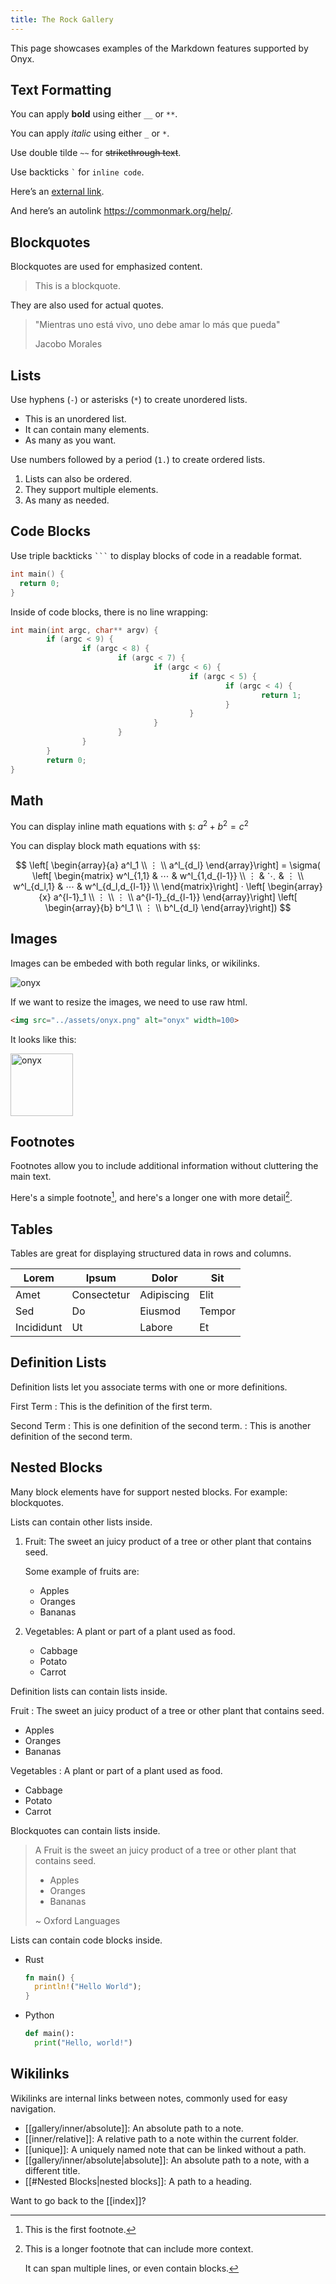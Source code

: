 ```yaml
---
title: The Rock Gallery
---
```


This page showcases examples of the Markdown features supported by Onyx.

## Text Formatting

You can apply **bold** using either `__` or `**`.

You can apply _italic_ using either `_` or `*`.

Use double tilde `~~` for ~~strikethrough text~~.

Use backticks `` ` `` for `inline code`.

Here’s an [external link](https://commonmark.org/help/).

And here’s an autolink https://commonmark.org/help/.

## Blockquotes

Blockquotes are used for emphasized content.

> This is a blockquote.

They are also used for actual quotes.

> "Mientras uno está vivo, uno debe amar lo más que pueda"
>
> Jacobo Morales

## Lists

Use hyphens (`-`) or asterisks (`*`) to create unordered lists.

- This is an unordered list.
- It can contain many elements.
- As many as you want.

Use numbers followed by a period (`1.`) to create ordered lists.

1. Lists can also be ordered.
2. They support multiple elements.
3. As many as needed.

## Code Blocks

Use triple backticks `` ``` `` to display blocks of code in a readable format.

```c
int main() {
  return 0;
}
```

Inside of code blocks, there is no line wrapping:

```c
int main(int argc, char** argv) {
        if (argc < 9) {
                if (argc < 8) {
                        if (argc < 7) {
                                if (argc < 6) {
                                        if (argc < 5) {
                                                if (argc < 4) {
                                                        return 1;
                                                }
                                        }
                                }
                        }
                }
        }
        return 0;
}
```

## Math

You can display inline math equations with `$`: $a^2 + b^2 = c^2$

You can display block math equations with `$$`:

$$
\left[ \begin{array}{a} a^l_1 \\ ⋮ \\ a^l_{d_l} \end{array}\right]
= \sigma(
 \left[ \begin{matrix}
    w^l_{1,1} & ⋯  & w^l_{1,d_{l-1}} \\
    ⋮ & ⋱  & ⋮  \\
    w^l_{d_l,1} & ⋯  & w^l_{d_l,d_{l-1}} \\
 \end{matrix}\right]  ·
 \left[ \begin{array}{x} a^{l-1}_1 \\ ⋮ \\ ⋮ \\ a^{l-1}_{d_{l-1}} \end{array}\right]
 \left[ \begin{array}{b} b^l_1 \\ ⋮ \\ b^l_{d_l} \end{array}\right])
$$

## Images

Images can be embeded with both regular links, or wikilinks.

![onyx](../assets/onyx-250.png)

If we want to resize the images, we need to use raw html.

```html
<img src="../assets/onyx.png" alt="onyx" width=100>
```

It looks like this:

<img src="../assets/onyx.png" alt="onyx" width=100>

## Footnotes

Footnotes allow you to include additional information without cluttering the main text.

Here's a simple footnote[^1], and here's a longer one with more detail[^bignote].

## Tables

Tables are great for displaying structured data in rows and columns.

| Lorem      | Ipsum       | Dolor      | Sit    |
|------------|-------------|------------|--------|
| Amet       | Consectetur | Adipiscing | Elit   |
| Sed        | Do          | Eiusmod    | Tempor |
| Incididunt | Ut          | Labore     | Et     |

## Definition Lists

Definition lists let you associate terms with one or more definitions.

First Term
: This is the definition of the first term.

Second Term
: This is one definition of the second term.
: This is another definition of the second term.

## Nested Blocks

Many block elements have for support nested blocks. For example: blockquotes.

Lists can contain other lists inside.

1. Fruit: The sweet an juicy product of a tree or other plant that contains seed.

   Some example of fruits are:
   - Apples
   - Oranges
   - Bananas

2. Vegetables: A plant or part of a plant used as food.
   - Cabbage
   - Potato
   - Carrot

Definition lists can contain lists inside.

Fruit
: The sweet an juicy product of a tree or other plant that contains seed.
  - Apples
  - Oranges
  - Bananas

Vegetables
: A plant or part of a plant used as food.
  - Cabbage
  - Potato
  - Carrot

Blockquotes can contain lists inside.

> A Fruit is the sweet an juicy product of a tree or other plant that contains seed.
>
> - Apples
> - Oranges
> - Bananas
>
> ~ Oxford Languages

Lists can contain code blocks inside.

- Rust
  ```rust
  fn main() {
    println!("Hello World");
  }
  ```
- Python
  ```python
  def main():
    print("Hello, world!")
  ```

## Wikilinks

Wikilinks are internal links between notes, commonly used for easy navigation.

- [[gallery/inner/absolute]]: An absolute path to a note.
- [[inner/relative]]: A relative path to a note within the current folder.
- [[unique]]: A uniquely named note that can be linked without a path.
- [[gallery/inner/absolute|absolute]]: An absolute path to a note, with a different title.
- [[#Nested Blocks|nested blocks]]: A path to a heading.

Want to go back to the [[index]]?

[^1]: This is the first footnote.

[^bignote]: This is a longer footnote that can include more context.

    It can span multiple lines, or even contain blocks.
